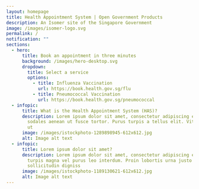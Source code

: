 ```yaml
---
layout: homepage
title: Health Appointment System | Open Government Products
description: An Isomer site of the Singapore Government
image: /images/isomer-logo.svg
permalink: /
notification: ""
sections:
  - hero:
      title: Book an appointment in three minutes
      background: /images/hero-desktop.svg
      dropdown:
        title: Select a service
        options:
          - title: Influenza Vaccination
            url: https://book.health.gov.sg/flu
          - title: Pneumococcal Vaccination
            url: https://book.health.gov.sg/pneumococcal
  - infopic:
      title: What is the Health Appointment System (HAS)?
      description: Lorem ipsum dolor sit amet, consectetur adipiscing elit. Nisl eu,
        sodales aenean ut fusce tortor. Purus turpis a tellus elit. Vitae massa
        ut
      image: /images/istockphoto-1289898945-612x612.jpg
      alt: Image alt text
  - infopic:
      title: Lorem ipsum dolor sit amet?
      description: Lorem ipsum dolor sit amet, consectetur adipiscing elit. Malesuada
        turpis magna vel purus leo interdum. Proin lobortis urna justo nulla
        sollicitudin digniss
      image: /images/istockphoto-1189130621-612x612.jpg
      alt: Image alt text
---
```

